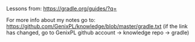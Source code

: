 Lessons from: https://gradle.org/guides/?q=

For more info about my notes go to: https://github.com/GenixPL/knowledge/blob/master/gradle.txt (if the link has changed, go to GenixPL github account -> knowledge repo -> gradle)